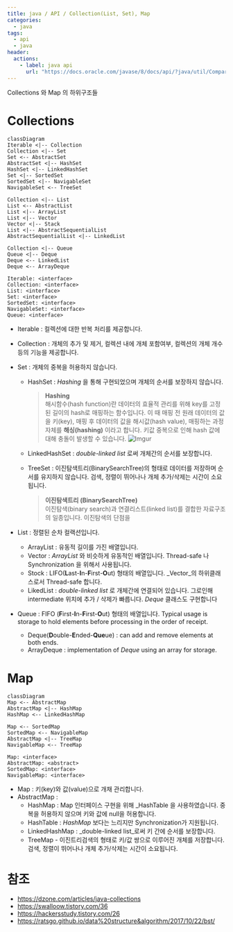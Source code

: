 ```yaml
---
title: java / API / Collection(List, Set), Map
categories: 
  - java
tags: 
  - api
  - java
header:  
  actions:
    - label: java api
      url: "https://docs.oracle.com/javase/8/docs/api/?java/util/Comparator.html"
---
```

Collections 와 Map 의 하위구조들

# Collections
```mermaid
classDiagram
Iterable <|-- Collection
Collection <|-- Set
Set <-- AbstractSet
AbstractSet <|-- HashSet
HashSet <|-- LinkedHashSet
Set <|-- SortedSet
SortedSet <|-- NavigableSet
NavigableSet <-- TreeSet

Collection <|-- List
List <-- AbstractList
List <|-- ArrayList
List <|-- Vector
Vector <|-- Stack
List <|-- AbstractSequentialList
AbstractSequentialList <|-- LinkedList

Collection <|-- Queue
Queue <|-- Deque
Deque <-- LinkedList
Deque <-- ArrayDeque

Iterable: <interface>
Collection: <interface>
List: <interface>
Set: <interface>
SortedSet: <interface>
NavigableSet: <interface>
Queue: <interface>
```
- Iterable : 컬렉션에 대한 반복 처리를 제공합니다.
- Collection :  개체의 추가 및 제거, 컬렉션 내에 개체 포함여부, 컬렉션의 개체 개수 등의 기능을 제공합니다.
- Set : 개체의 중복을 허용하지 않습니다.
	- HashSet : _Hashing_ 을 통해 구현되었으며 개체의 순서를 보장하지 않습니다.
		> **Hashing**  
		> 해시함수(hash function)란 데이터의 효율적 관리를 위해 key를 고정된 길이의 hash로 매핑하는 함수입니다. 이 때 매핑 전 원래 데이터의 값을 키(key), 매핑 후 데이터의 값을 해시값(hash value), 매핑하는 과정 자체를 **해싱(hashing)** 이라고 합니다. 키값 중복으로 인해 hash 값에 대해 충돌이 발생할 수 있습니다.
		> ![Imgur](https://i.imgur.com/NnEBDcX.png)
		
	- LinkedHashSet : _double-linked list_ 로써 개체간의 순서를 보장합니다.
	- TreeSet :  이진탐색트리(BinarySearchTree)의 형태로 데이터를 저장하며 순서를 유지하지 않습니다. 검색, 정렬이 뛰어나나 개체 추가/삭제는 시간이 소요됩니다.
		> **이진탐색트리 (BinarySearchTree)**  
		> 이진탐색(binary search)과 연결리스트(linked list)를 결합한 자료구조의 일종입니다. 이진탐색의 단점을 
		
		
- List : 정렬된 순차 컬랙션입니다.
	- ArrayList : 유동적 길이를 가진 배열입니다.
	- Vector : _ArrayList_ 와 비슷하게 유동적인 배열입니다. Thread-safe 나 Synchronization 을 위해서 사용됩니다.
	- Stock : LIFO(**L**ast-**I**n-**F**irst-**O**ut) 형태의 배열입니다. _Vector_의 하위클래스로서 Thread-safe 합니다.
	- LikedList : _double-linked list_ 로 개체간에 연결되어 있습니다.  그로인해 intermediate 위치에 추가 / 삭제가 빠릅니다. _Deque_ 클래스도 구현합니다
- Queue : FIFO (**F**irst-**I**n-**F**irst-**O**ut) 형태의 배열입니다. Typical usage is storage to hold elements before processing in the order of receipt.
	- Deque(**D**ouble-**E**nded-**Que**ue) :  can add and remove elements at both ends.
	- ArrayDeque : implementation of  _Deque_  using an array for storage.



# Map
```mermaid
classDiagram
Map <-- AbstractMap
AbstractMap <|-- HashMap
HashMap <-- LinkedHashMap

Map <-- SortedMap
SortedMap <-- NavigableMap
AbstractMap <|-- TreeMap
NavigableMap <-- TreeMap

Map: <interface>
AbstractMap: <abstract>
SortedMap: <interface>
NavigableMap: <interface>
```
- Map : 키(key)와 값(value)으로 개채 관리합니다.
- AbstractMap :
	- HashMap : Map 인터페이스 구현을 위해 _HashTable 을 사용하였습니다. 중복을 허용하지 않으며 키와 값에 null을 허용합니다.
	- HashTable :  _HashMap_ 보다는 느리지만 Synchronization가 지원됩니다.
	- LinkedHashMap :  _double-linked list_로써 키 간에 순서를 보장합니다.
	- TreeMap - 이진트리검색의 형태로 키/값 쌍으로 이루어진 개체를 저장합니다. 검색, 정렬이 뛰어나나 개체 추가/삭제는 시간이 소요됩니다.


# 참조
- https://dzone.com/articles/java-collections
- https://swalloow.tistory.com/36
- https://hackersstudy.tistory.com/26
- https://ratsgo.github.io/data%20structure&algorithm/2017/10/22/bst/
<!--stackedit_data:
eyJoaXN0b3J5IjpbLTkyNjQ3NTEzNCwtMTA0Mzg3MDk2MywtMT
UzMDkzNTE2MSwtMTU1ODI3NjY1NCw2MjU4OTU2NDMsODY3OTE1
OTg0LC02NTQ0OTIyMjEsLTEzMDA1NjgzMTEsMTQxNjAxOTQ2OS
wxMDMzOTM2ODQ5LDE3MDI2OTMyMjUsLTEwMDI3MDg3NzYsNjU5
OTI4MTU4LDE2NTc0Mzk1MzYsMTUwMDgzMjIwNSwtODIxNDMwNj
MzLDE0OTE1NzAxODQsMTI5MDM0Mzc2NCwzMzA2MzQ0MjhdfQ==

-->